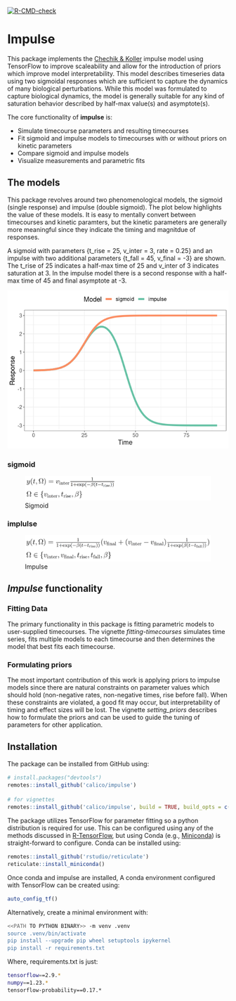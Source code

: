 
<!-- badges: start -->

[![R-CMD-check](https://github.com/calico/impulse/workflows/R-CMD-check/badge.svg)](https://github.com/calico/impulse/actions)
<!-- badges: end -->

# Impulse

This package implements the [Chechik &
Koller](https://www.ncbi.nlm.nih.gov/pubmed/19193146) impulse model
using TensorFlow to improve scaleability and allow for the introduction
of priors which improve model interpretability. This model describes
timeseries data using two sigmoidal responses which are sufficient to
capture the dynamics of many biological perturbations. While this model
was formulated to capture biological dynamics, the model is generally
suitable for any kind of saturation behavior described by half-max
value(s) and asymptote(s).

The core functionality of **impulse** is:

- Simulate timecourse parameters and resulting timecourses
- Fit sigmoid and impulse models to timecourses with or without priors
  on kinetic parameters
- Compare sigmoid and impulse models
- Visualize measurements and parametric fits

## The models

This package revolves around two phenomenological models, the sigmoid
(single response) and impulse (double sigmoid). The plot below
highlights the value of these models. It is easy to mentally convert
between timecourses and kinetic paramters, but the kinetic parameters
are generally more meaningful since they indicate the timing and
magnitdue of responses.

A sigmoid with parameters {t_rise = 25, v_inter = 3, rate = 0.25} and an
impulse with two additional parameters {t_fall = 45, v_final = -3} are
shown. The t_rise of 25 indicates a half-max time of 25 and v_inter of 3
indicates saturation at 3. In the impulse model there is a second
response with a half-max time of 45 and final asymptote at -3.

![](man/figures/README-sigmoid_impulse_compare-1.png)<!-- -->

### sigmoid

<figure>
<img
src="https://github.com/calico/impulse/blob/master/man/figures/sigmoid.png"
alt="Sigmoid" />
<figcaption aria-hidden="true">Sigmoid</figcaption>
</figure>

### implulse

<figure>
<img
src="https://github.com/calico/impulse/blob/master/man/figures/impulse.png"
alt="Impulse" />
<figcaption aria-hidden="true">Impulse</figcaption>
</figure>

## *Impulse* functionality

### Fitting Data

The primary functionality in this package is fitting parametric models
to user-supplied timecourses. The vignette *fitting-timecourses*
simulates time series, fits multiple models to each timecourse and then
determines the model that best fits each timecourse.

### Formulating priors

The most important contribution of this work is applying priors to
impulse models since there are natural constraints on parameter values
which should hold (non-negative rates, non-negative times, rise before
fall). When these constraints are violated, a good fit may occur, but
interpretability of timing and effect sizes will be lost. The vignette
*setting_priors* describes how to formulate the priors and can be used
to guide the tuning of parameters for other application.

## Installation

The package can be installed from GitHub using:

``` r
# install.packages("devtools")
remotes::install_github('calico/impulse')

# for vignettes
remotes::install_github('calico/impulse', build = TRUE, build_opts = c("--no-resave-data", "--no-manual"))
```

The package utilizes TensorFlow for parameter fitting so a python
distribution is required for use. This can be configured using any of
the methods discussed in
[R-TensorFlow](https://github.com/rstudio/tensorflow), but using Conda
(e.g., [Miniconda](https://docs.conda.io/en/latest/miniconda.html)) is
straight-forward to configure. Conda can be installed using:

``` r
remotes::install_github('rstudio/reticulate')
reticulate::install_miniconda()
```

Once conda and impulse are installed, A conda environment configured
with TensorFlow can be created using:

``` r
auto_config_tf()
```

Alternatively, create a minimal environment with:

``` bash
<<PATH TO PYTHON BINARY>> -m venv .venv
source .venv/bin/activate
pip install --upgrade pip wheel setuptools ipykernel
pip install -r requirements.txt
```

Where, requirements.txt is just:

``` bash
tensorflow==2.9.*
numpy==1.23.*
tensorflow-probability==0.17.*
```
